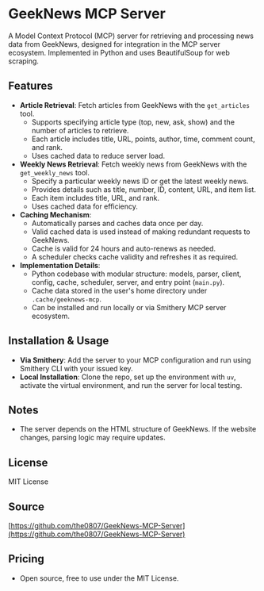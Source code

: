 # GeekNews MCP Server

A Model Context Protocol (MCP) server for retrieving and processing news data from GeekNews, designed for integration in the MCP server ecosystem. Implemented in Python and uses BeautifulSoup for web scraping.

## Features
- **Article Retrieval**: Fetch articles from GeekNews with the `get_articles` tool.
  - Supports specifying article type (top, new, ask, show) and the number of articles to retrieve.
  - Each article includes title, URL, points, author, time, comment count, and rank.
  - Uses cached data to reduce server load.
- **Weekly News Retrieval**: Fetch weekly news from GeekNews with the `get_weekly_news` tool.
  - Specify a particular weekly news ID or get the latest weekly news.
  - Provides details such as title, number, ID, content, URL, and item list.
  - Each item includes title, URL, and rank.
  - Uses cached data for efficiency.
- **Caching Mechanism**:
  - Automatically parses and caches data once per day.
  - Valid cached data is used instead of making redundant requests to GeekNews.
  - Cache is valid for 24 hours and auto-renews as needed.
  - A scheduler checks cache validity and refreshes it as required.
- **Implementation Details**:
  - Python codebase with modular structure: models, parser, client, config, cache, scheduler, server, and entry point (`main.py`).
  - Cache data stored in the user's home directory under `.cache/geeknews-mcp`.
  - Can be installed and run locally or via Smithery MCP server ecosystem.

## Installation & Usage
- **Via Smithery**: Add the server to your MCP configuration and run using Smithery CLI with your issued key.
- **Local Installation**: Clone the repo, set up the environment with `uv`, activate the virtual environment, and run the server for local testing.

## Notes
- The server depends on the HTML structure of GeekNews. If the website changes, parsing logic may require updates.

## License
MIT License

## Source
[https://github.com/the0807/GeekNews-MCP-Server](https://github.com/the0807/GeekNews-MCP-Server)

## Pricing
- Open source, free to use under the MIT License.
